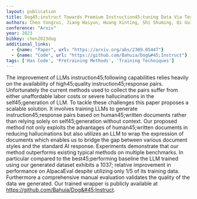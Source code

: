 ```yaml
---
layout: publication
title: Dog45;instruct Towards Premium Instruction45;tuning Data Via Text45;grounded Instruction Wrapping
authors: Chen Yongrui, Jiang Haiyun, Huang Xinting, Shi Shuming, Qi Guilin
conference: "Arxiv"
year: 2023
bibkey: chen2023dog
additional_links:
  - {name: "Paper", url: "https://arxiv.org/abs/2309.05447"}
  - {name: "Code", url: "https://github.com/Bahuia/Dog&#45;Instruct"}
tags: ['Has Code', 'Pretraining Methods', 'Training Techniques']
---
```

The improvement of LLMs instruction45;following capabilities relies heavily on the availability of high45;quality instruction45;response pairs. Unfortunately the current methods used to collect the pairs suffer from either unaffordable labor costs or severe hallucinations in the self45;generation of LLM. To tackle these challenges this paper proposes a scalable solution. It involves training LLMs to generate instruction45;response pairs based on human45;written documents rather than relying solely on self45;generation without context. Our proposed method not only exploits the advantages of human45;written documents in reducing hallucinations but also utilizes an LLM to wrap the expression of documents which enables us to bridge the gap between various document styles and the standard AI response. Experiments demonstrate that our method outperforms existing typical methods on multiple benchmarks. In particular compared to the best45;performing baseline the LLM trained using our generated dataset exhibits a 1037; relative improvement in performance on AlpacaEval despite utilizing only 1/5 of its training data. Furthermore a comprehensive manual evaluation validates the quality of the data we generated. Our trained wrapper is publicly available at https://github.com/Bahuia/Dog&#45;Instruct.
